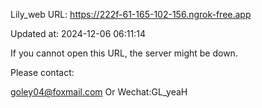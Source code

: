 Lily_web URL: https://222f-61-165-102-156.ngrok-free.app

Updated at: 2024-12-06 06:11:14

If you cannot open this URL, the server might be down.

Please contact: 

goley04@foxmail.com Or Wechat:GL_yeaH